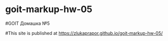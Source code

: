 # goit-markup-hw-05

#GOIT Домашка №5

#This site is published at https://zlukaprapor.github.io/goit-markup-hw-05/
